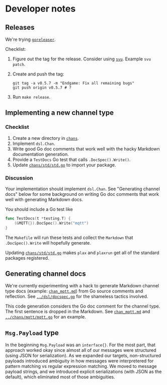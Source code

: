 # Developer notes

## Releases

We're trying [`goreleaser`](https://goreleaser.com/).

Checklist:

1. Figure out the tag for the release.  Consider using
   [`svu`](https://github.com/caarlos0/svu). Example `svu patch`.

1. Create and push the tag:

    ```Shell
	git tag -a v0.5.7 -m "Endgame: Fix all remaining bugs"
	git push origin v0.5.7 # ?
	```

1. Run `make release`.


## Implementing a new channel type

### Checklist

1. Create a new directory in [`chans`](../chans).
1. Implement `dsl.Chan`.
1. Write good Go doc comments that work well with the hacky Markdown
   documentation generation.
1. Provide a `TestDocs` Go test that calls `.DocSpec().Write()`.
1. Update [`chans/std/std.go`](../chans/std/std.go) to import your package.

### Discussion

Your implementation should implement `dsl.Chan`.  See "Generating
channel docs" below for some background on writing Go doc comments
that work well with generating Markdown docs.

You should include a Go test like

```Go
func TestDocs(t *testing.T) {
	(&MQTT{}).DocSpec().Write("mqtt")
}
```

The `Makefile` will run these tests and collect the `Markdown` that
`.DocSpec().Write` will hopefully generate.

Updating [`chans/std/std.go`](../chans/std/std.go) makes `plax` and
`plaxrun` get all of the standard packages registered.


## Generating channel docs

We're currently experimenting with a hack to generate Markdown channel
type docs (example: [`chan_mqtt.md`](chan_mqtt.md)) from Go source
comments and reflection.  See [`../dsl/docspec.go`](../dsl/docspec.go)
for the shameless tactics involved.

This code generation considers the Go doc comment for the channel
type.  The first sentence is dropped in the Markdown.  See
[`chan_mqtt.md`](chan_mqtt.md) and
[`../chans/mqtt/mqtt.go`](../chans/mqtt/mqtt.go) for an example.

## `Msg.Payload` type

In the beginning `Msg.Payload` was an `interface{}`.  For the most
part, that approach worked okay since almost all of our messages were
structured (using JSON for serialization).  As we expanded our
targets, non-structured payloads introduced ambiguity in how messages
were interpretered for pattern matching vs regular expression
matching.  We moved to message payload strings, and we introduced
explicit serializations (with JSON as the default), which eliminated
most of those ambiguities.

